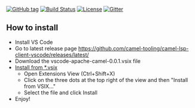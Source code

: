 [![GitHub tag](https://img.shields.io/github/tag/camel-tooling/camel-lsp-client-vscode.svg?style=plastic)]()
[![Build Status](https://travis-ci.org/camel-tooling/camel-lsp-client-vscode.svg?branch=master)](https://travis-ci.org/camel-tooling/camel-lsp-client-vscode)
[![License](https://img.shields.io/badge/license-Apache%202-blue.svg)]()
[![Gitter](https://img.shields.io/gitter/room/camel-tooling/Lobby.js.svg)](https://gitter.im/camel-tooling/Lobby)


How to install
--------------

* Install VS Code
* Go to latest release page https://github.com/camel-tooling/camel-lsp-client-vscode/releases/latest/
* Download the vscode-apache-camel-0.0.1.vsix file 
* [Install from *.vsix](https://code.visualstudio.com/docs/editor/extension-gallery#_install-from-a-vsix)
  * Open Extensions View (Ctrl+Shift+X)
  * Click on the three dots at the top right of the view and then "Install from VSIX..."
  * Select the file and click Install
* Enjoy!
